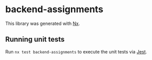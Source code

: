 # backend-assignments

This library was generated with [Nx](https://nx.dev).

## Running unit tests

Run `nx test backend-assignments` to execute the unit tests via [Jest](https://jestjs.io).
